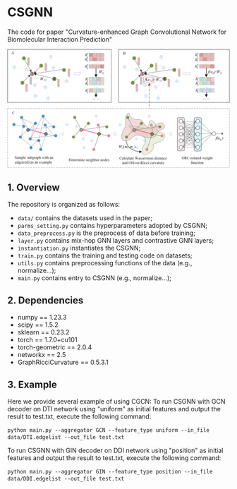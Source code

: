# CSGNN
The code for paper "Curvature-enhanced Graph Convolutional Network for Biomolecular Interaction Prediction"

![overview](.//overview.jpg)

## 1. Overview

The repository is organized as follows:

+ `data/` contains the datasets used in the paper;
+ `parms_setting.py` contains hyperparameters adopted by CSGNN;
+ `data_preprocess.py` is the preprocess of data before training;
+ `layer.py` contains mix-hop GNN layers and contrastive GNN layers;
+ `instantiation.py` instantiates the CSGNN;
+ `train.py` contains the training and testing code on datasets;
+ `utils.py` contains preprocessing functions of the data (e.g., normalize...);
+ `main.py` contains entry to CSGNN (e.g., normalize...);


## 2. Dependencies
* numpy == 1.23.3
* scipy == 1.5.2
* sklearn == 0.23.2
* torch == 1.7.0+cu101
* torch-geometric == 2.0.4
* networkx == 2.5
* GraphRicciCurvature == 0.5.3.1


## 3. Example
Here we provide several example of using CGCN:
To run CSGNN with GCN decoder on DTI network using "uniform" as initial features and output the result to test.txt, execute the following command:

```shell
python main.py --aggregator GCN --feature_type uniform --in_file data/DTI.edgelist --out_file test.txt
```



To run CSGNN with GIN decoder on DDI network using "position" as initial features and output the result to test.txt, execute the following command:

```shell
python main.py --aggregator GIN --feature_type position --in_file data/DDI.edgelist --out_file test.txt
```


